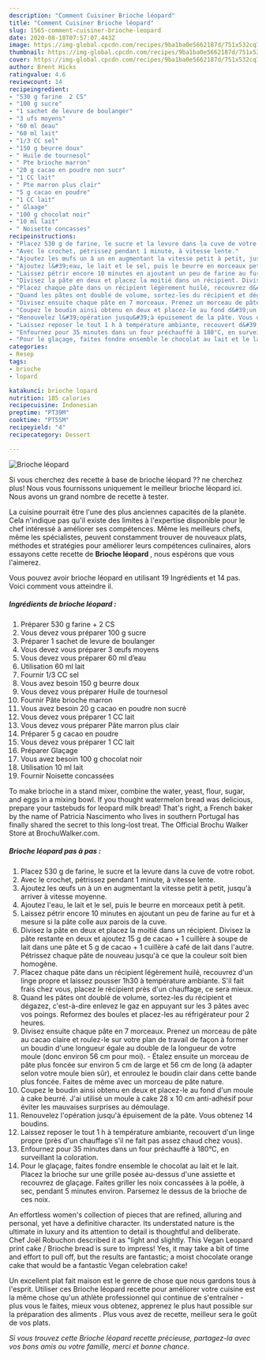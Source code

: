 ```yaml
---
description: "Comment Cuisiner Brioche léopard"
title: "Comment Cuisiner Brioche léopard"
slug: 1565-comment-cuisiner-brioche-leopard
date: 2020-08-18T07:57:07.443Z
image: https://img-global.cpcdn.com/recipes/9ba1ba0e5662187d/751x532cq70/brioche-leopard-photo-principale-de-la-recette.jpg
thumbnail: https://img-global.cpcdn.com/recipes/9ba1ba0e5662187d/751x532cq70/brioche-leopard-photo-principale-de-la-recette.jpg
cover: https://img-global.cpcdn.com/recipes/9ba1ba0e5662187d/751x532cq70/brioche-leopard-photo-principale-de-la-recette.jpg
author: Brent Hicks
ratingvalue: 4.6
reviewcount: 14
recipeingredient:
- "530 g farine  2 CS"
- "100 g sucre"
- "1 sachet de levure de boulanger"
- "3 ufs moyens"
- "60 ml deau"
- "60 ml lait"
- "1/3 CC sel"
- "150 g beurre doux"
- " Huile de tournesol"
- " Pte brioche marron"
- "20 g cacao en poudre non sucr"
- "1 CC lait"
- " Pte marron plus clair"
- "5 g cacao en poudre"
- "1 CC lait"
- " Glaage"
- "100 g chocolat noir"
- "10 ml lait"
- " Noisette concasses"
recipeinstructions:
- "Placez 530 g de farine, le sucre et la levure dans la cuve de votre robot."
- "Avec le crochet, pétrissez pendant 1 minute, à vitesse lente."
- "Ajoutez les œufs un à un en augmentant la vitesse petit à petit, jusqu&#39;à arriver à vitesse moyenne."
- "Ajoutez l&#39;eau, le lait et le sel, puis le beurre en morceaux petit à petit."
- "Laissez pétrir encore 10 minutes en ajoutant un peu de farine au fur et à mesure si la pâte colle aux parois de la cuve."
- "Divisez la pâte en deux et placez la moitié dans un récipient. Divisez la pâte restante en deux et ajoutez 15 g de cacao + 1 cuillère à soupe de lait dans une pâte et 5 g de cacao + 1 cuillère à café de lait dans l&#39;autre. Pétrissez chaque pâte de nouveau jusqu&#39;à ce que la couleur soit bien homogène."
- "Placez chaque pâte dans un récipient légèrement huilé, recouvrez d&#39;un linge propre et laissez pousser 1h30 à température ambiante. S&#39;il fait frais chez vous, placez le récipient près d&#39;un chauffage, ce sera mieux."
- "Quand les pâtes ont doublé de volume, sortez-les du récipient et dégazez, c&#39;est-à-dire enlevez le gaz en appuyant sur les 3 pâtes avec vos poings. Reformez des boules et placez-les au réfrigérateur pour 2 heures."
- "Divisez ensuite chaque pâte en 7 morceaux. Prenez un morceau de pâte au cacao claire et roulez-le sur votre plan de travail de façon à former un boudin d&#39;une longueur égale au double de la longueur de votre moule (donc environ 56 cm pour moi). Étalez ensuite un morceau de pâte plus foncée sur environ 5 cm de large et 56 cm de long (à adapter selon votre moule bien sûr), et enroulez le boudin clair dans cette bande plus foncée. Faites de même avec un morceau de pâte nature."
- "Coupez le boudin ainsi obtenu en deux et placez-le au fond d&#39;un moule à cake beurré. J&#39;ai utilisé un moule à cake 28 x 10 cm anti-adhésif pour éviter les mauvaises surprises au démoulage."
- "Renouvelez l&#39;opération jusqu&#39;à épuisement de la pâte. Vous obtenez 14 boudins."
- "Laissez reposer le tout 1 h à température ambiante, recouvert d&#39;un linge propre (près d&#39;un chauffage s&#39;il ne fait pas assez chaud chez vous)."
- "Enfournez pour 35 minutes dans un four préchauffé à 180°C, en surveillant la coloration."
- "Pour le glaçage, faites fondre ensemble le chocolat au lait et le lait. Placez la brioche sur une grille posée au-dessus d&#39;une assiette et recouvrez de glaçage. Faites griller les noix concassées à la poêle, à sec, pendant 5 minutes environ. Parsemez le dessus de la brioche de ces noix."
categories:
- Resep
tags:
- brioche
- lopard

katakunci: brioche lopard 
nutrition: 185 calories
recipecuisine: Indonesian
preptime: "PT39M"
cooktime: "PT55M"
recipeyield: "4"
recipecategory: Dessert

---
```



![Brioche léopard](https://img-global.cpcdn.com/recipes/9ba1ba0e5662187d/751x532cq70/brioche-leopard-photo-principale-de-la-recette.jpg)

Si vous cherchez des recette à base de brioche léopard ?? ne cherchez plus! Nous vous fournissons uniquement le meilleur brioche léopard ici. Nous avons un grand nombre de recette à tester.

La cuisine pourrait être l'une des plus anciennes capacités de la planète. Cela n'indique pas qu'il existe des limites à l'expertise disponible pour le chef intéressé à améliorer ses compétences. Même les meilleurs chefs, même les spécialistes, peuvent constamment trouver de nouveaux plats, méthodes et stratégies pour améliorer leurs compétences culinaires, alors essayons cette recette de <strong> Brioche léopard </strong>, nous espérons que vous l'aimerez.

<!--inarticleads1-->

Vous pouvez avoir brioche léopard en utilisant 19 Ingrédients et 14 pas. Voici comment vous atteindre il.

##### Ingrédients de brioche léopard :

1. Préparer 530 g farine + 2 CS
1. Vous devez vous préparer 100 g sucre
1. Préparer 1 sachet de levure de boulanger
1. Vous devez vous préparer 3 œufs moyens
1. Vous devez vous préparer 60 ml d’eau
1. Utilisation 60 ml lait
1. Fournir 1/3 CC sel
1. Vous avez besoin 150 g beurre doux
1. Vous devez vous préparer  Huile de tournesol
1. Fournir  Pâte brioche marron
1. Vous avez besoin 20 g cacao en poudre non sucré
1. Vous devez vous préparer 1 CC lait
1. Vous devez vous préparer  Pâte marron plus clair
1. Préparer 5 g cacao en poudre
1. Vous devez vous préparer 1 CC lait
1. Préparer  Glaçage
1. Vous avez besoin 100 g chocolat noir
1. Utilisation 10 ml lait
1. Fournir  Noisette concassées


To make brioche in a stand mixer, combine the water, yeast, flour, sugar, and eggs in a mixing bowl. If you thought watermelon bread was delicious, prepare your tastebuds for leopard milk bread! That&#39;s right, a French baker by the name of Patricia Nascimento who lives in southern Portugal has finally shared the secret to this long-lost treat. The Official Brochu Walker Store at BrochuWalker.com. 

<!--inarticleads2-->

##### Brioche léopard pas à pas :

1. Placez 530 g de farine, le sucre et la levure dans la cuve de votre robot.
1. Avec le crochet, pétrissez pendant 1 minute, à vitesse lente.
1. Ajoutez les œufs un à un en augmentant la vitesse petit à petit, jusqu&#39;à arriver à vitesse moyenne.
1. Ajoutez l&#39;eau, le lait et le sel, puis le beurre en morceaux petit à petit.
1. Laissez pétrir encore 10 minutes en ajoutant un peu de farine au fur et à mesure si la pâte colle aux parois de la cuve.
1. Divisez la pâte en deux et placez la moitié dans un récipient. Divisez la pâte restante en deux et ajoutez 15 g de cacao + 1 cuillère à soupe de lait dans une pâte et 5 g de cacao + 1 cuillère à café de lait dans l&#39;autre. Pétrissez chaque pâte de nouveau jusqu&#39;à ce que la couleur soit bien homogène.
1. Placez chaque pâte dans un récipient légèrement huilé, recouvrez d&#39;un linge propre et laissez pousser 1h30 à température ambiante. S&#39;il fait frais chez vous, placez le récipient près d&#39;un chauffage, ce sera mieux.
1. Quand les pâtes ont doublé de volume, sortez-les du récipient et dégazez, c&#39;est-à-dire enlevez le gaz en appuyant sur les 3 pâtes avec vos poings. Reformez des boules et placez-les au réfrigérateur pour 2 heures.
1. Divisez ensuite chaque pâte en 7 morceaux. Prenez un morceau de pâte au cacao claire et roulez-le sur votre plan de travail de façon à former un boudin d&#39;une longueur égale au double de la longueur de votre moule (donc environ 56 cm pour moi). - Étalez ensuite un morceau de pâte plus foncée sur environ 5 cm de large et 56 cm de long (à adapter selon votre moule bien sûr), et enroulez le boudin clair dans cette bande plus foncée. Faites de même avec un morceau de pâte nature.
1. Coupez le boudin ainsi obtenu en deux et placez-le au fond d&#39;un moule à cake beurré. J&#39;ai utilisé un moule à cake 28 x 10 cm anti-adhésif pour éviter les mauvaises surprises au démoulage.
1. Renouvelez l&#39;opération jusqu&#39;à épuisement de la pâte. Vous obtenez 14 boudins.
1. Laissez reposer le tout 1 h à température ambiante, recouvert d&#39;un linge propre (près d&#39;un chauffage s&#39;il ne fait pas assez chaud chez vous).
1. Enfournez pour 35 minutes dans un four préchauffé à 180°C, en surveillant la coloration.
1. Pour le glaçage, faites fondre ensemble le chocolat au lait et le lait. Placez la brioche sur une grille posée au-dessus d&#39;une assiette et recouvrez de glaçage. Faites griller les noix concassées à la poêle, à sec, pendant 5 minutes environ. Parsemez le dessus de la brioche de ces noix.


An effortless women&#39;s collection of pieces that are refined, alluring and personal, yet have a definitive character. Its understated nature is the ultimate in luxury and its attention to detail is thoughtful and deliberate. Chef Joël Robuchon described it as &#34;light and slightly. This Vegan Leopard print cake / Brioche bread is sure to impress! Yes, it may take a bit of time and effort to pull off, but the results are fantastic; a moist chocolate orange cake that would be a fantastic Vegan celebration cake! 

<!--inarticleads1-->

<p>
Un excellent plat fait maison est le genre de chose que nous gardons tous à l'esprit. Utiliser ces Brioche léopard recette pour améliorer votre cuisine est la même chose qu'un athlète professionnel qui continue de s'entraîner - plus vous le faites, mieux vous obtenez, apprenez le plus haut possible sur la préparation des aliments . Plus vous avez de recette, meilleur sera le goût de vos plats.
</p>

<p>
<i>Si vous trouvez cette Brioche léopard recette précieuse, partagez-la avec vos bons amis ou votre famille, merci et bonne chance.</i>
</p>
